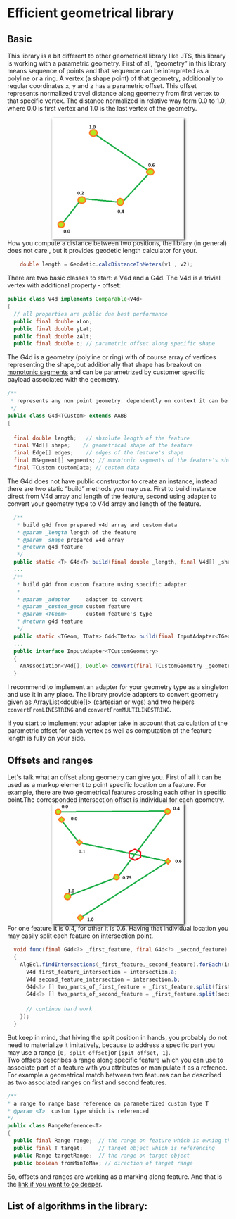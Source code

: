 # Efficient geometrical library
## Basic
This library is a bit different to other geometrical library like JTS, this library  is working with a parametric geometry. 
First of all, “geometry” in this library means sequence of points and that sequence can be interpreted as a polyline or 
a ring.  A vertex (a shape point) of that geometry, additionally to regular coordinates x, y and z has a parametric offset. 
This offset represents normalized travel distance along geometry from first vertex to that specific vertex. 
The distance normalized in relative way form 0.0 to 1.0, where 0.0 is first vertex and 1.0 is the last vertex of the geometry.

<img src="images/readme/001.png" alt="parametric geometry example" style="width:300px;height:auto;display:block;margin-left:auto;margin-right:auto;box-shadow:2px 2px 5px;"/>
How you compute a distance between two positions, the library (in general) does not care , but it provides geodetic length calculator for your.

```java
    double length = Geodetic.calcDistanceInMeters(v1 , v2);
```

There are two basic classes to start: a V4d and a G4d. The V4d is a trivial vertex with additional property - offset:  
````java
public class V4d implements Comparable<V4d>
{
  // all properties are public due best performance
  public final double xLon;
  public final double yLat;
  public final double zAlt;
  public final double o; // parametric offset along specific shape
````
The G4d is a geometry (polyline or ring) with of course array of vertices representing the shape,but additionally that 
shape has breakout on [monotonic segments](docs/msegment.md) and can be parametrized by customer specific payload 
associated with the geometry.
```java
/**
 * represents any non point geometry. dependently on context it can be a poly-line or interior/exterior ring of a polygon
 */
public class G4d<TCustom> extends AABB
{

  final double length;   // absolute length of the feature
  final V4d[] shape;    // geometrical shape of the feature
  final Edge[] edges;    // edges of the feature's shape
  final MSegment[] segments; // monotonic segments of the feature's shape
  final TCustom customData; // custom data
```

The G4d does not have public constructor to create an instance, instead there are two static “build” methods you may use. 
First to build instance direct from V4d array and length of the feature, second using adapter to convert your geometry type 
to V4d array and length of the feature. 
```java 
  /**
   * build g4d from prepared v4d array and custom data
   * @param _length length of the feature
   * @param _shape prepared v4d array
   * @return g4d feature
   */
  public static <T> G4d<T> build(final double _length, final V4d[] _shape, final T _custom_data)
  ...
  /**
   * build g4d from custom feature using specific adapter
   *
   * @param _adapter     adapter to convert
   * @param _custom_geom custom feature
   * @param <TGeom>      custom feature's type
   * @return g4d feature
   */
  public static <TGeom, TData> G4d<TData> build(final InputAdapter<TGeom> _adapter, final TGeom _custom_geom, final TData _custom_data)
  ...
  public interface InputAdapter<TCustomGeometry>
  {
    AnAssociation<V4d[], Double> convert(final TCustomGeometry _geometry);
  }
```
I recommend to implement an adapter for your geometry type as a singleton and use it in any place. The library provide 
adapters to convert geometry given as ArrayList<double[]> (cartesian or wgs) and two helpers `convertFromLINESTRING` 
and `convertFromMULTILINESTRING`.

If you start to implement your adapter take in account that calculation of the parametric offset for each vertex as well 
as computation of the feature length is fully on your side.

## Offsets and ranges
Let's talk what an offset along geometry can give you. First of all it can be used as a markup element to point specific location on a feature.
For example, there are two geometrical features crossing each other in specific point.The corresponded intersection offset
is individual for each geometry.
<img src="images/readme/002.png" alt="intersection example" style="width:300px;height:auto;display:block;margin-left:auto;margin-right:auto;box-shadow:2px 2px 5px;"/>
For one feature it is 0.4, for other it is 0.6. Having that individual location you may easily 
split each feature on intersection point.

```java
  void func(final G4d<?> _first_feature, final G4d<?> _second_feature)
  {
    AlgEcl.findIntersections(_first_feature,_second_feature).forEach(intersection -> {
      V4d first_feature_intersection = intersection.a;
      V4d second_feature_intersection = intersection.b;
      G4d<?> [] two_parts_of_first_feature = _first_feature.split(first_feature_intersection.o);
      G4d<?> [] two_parts_of_second_feature = _first_feature.split(second_feature_intersection.o);
      
      // continue hard work
    });
  }
```
But keep in mind, that hiving the split position in hands, you probably do not need to materialize it imitatively, because 
to address a specific part you may use a range `[0, split_offset]`or `[spit_offset, 1]`.      
Two offsets describes a range along specific feature which you can use to associate part of a feature with you attributes 
or manipulate it as a refrence. For example a geometrical match between two features can be described as two associated ranges 
on first and second features.

```java
/**
* a range to range base reference on parameterized custom type T
* @param <T>  custom type which is referenced
*/
public class RangeReference<T> 
{
  public final Range range;  // the range on feature which is owning the RangeReference object
  public final T target;     // target object which is referencing
  public Range targetRange;  // the range on target object
  public boolean fromMinToMax; // direction of target range
```
So, offsets and ranges are working as a marking along feature. And that is the [link if you want to go deeper](docs/offsets.md).

## List of algorithms in the library:
